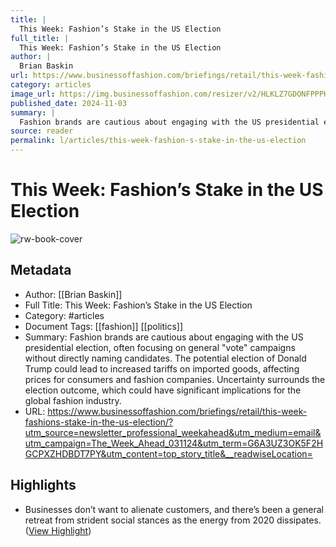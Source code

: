 ```yaml
---
title: |
  This Week: Fashion’s Stake in the US Election
full_title: |
  This Week: Fashion’s Stake in the US Election
author: |
  Brian Baskin
url: https://www.businessoffashion.com/briefings/retail/this-week-fashions-stake-in-the-us-election/?utm_source=newsletter_professional_weekahead&utm_medium=email&utm_campaign=The_Week_Ahead_031124&utm_term=G6A3UZ3OK5F2HGCPXZHDBDT7PY&utm_content=top_story_title&__readwiseLocation=
category: articles
image_url: https://img.businessoffashion.com/resizer/v2/HLKLZ7GDONFPPPHYVNMMPMVHAE.jpg?smart=true&auth=47cfb053532ffc44b2e3cd0658aca01225185abcf62bffccb9f2a3c0cd95fad5&width=1200&height=630
published_date: 2024-11-03
summary: |
  Fashion brands are cautious about engaging with the US presidential election, often focusing on general "vote" campaigns without directly naming candidates. The potential election of Donald Trump could lead to increased tariffs on imported goods, affecting prices for consumers and fashion companies. Uncertainty surrounds the election outcome, which could have significant implications for the global fashion industry.
source: reader
permalink: l/articles/this-week-fashion-s-stake-in-the-us-election
---
```

# This Week: Fashion’s Stake in the US Election

![rw-book-cover](https://img.businessoffashion.com/resizer/v2/HLKLZ7GDONFPPPHYVNMMPMVHAE.jpg?smart=true&auth=47cfb053532ffc44b2e3cd0658aca01225185abcf62bffccb9f2a3c0cd95fad5&width=1200&height=630)

## Metadata
- Author: [[Brian Baskin]]
- Full Title: This Week: Fashion’s Stake in the US Election
- Category: #articles
- Document Tags: [[fashion]] [[politics]] 
- Summary: Fashion brands are cautious about engaging with the US presidential election, often focusing on general "vote" campaigns without directly naming candidates. The potential election of Donald Trump could lead to increased tariffs on imported goods, affecting prices for consumers and fashion companies. Uncertainty surrounds the election outcome, which could have significant implications for the global fashion industry.
- URL: https://www.businessoffashion.com/briefings/retail/this-week-fashions-stake-in-the-us-election/?utm_source=newsletter_professional_weekahead&utm_medium=email&utm_campaign=The_Week_Ahead_031124&utm_term=G6A3UZ3OK5F2HGCPXZHDBDT7PY&utm_content=top_story_title&__readwiseLocation=

## Highlights
- Businesses don’t want to alienate customers, and there’s been a general retreat from strident social stances as the energy from 2020 dissipates. ([View Highlight](https://read.readwise.io/read/01jcddn7rtgympb57gbaf4zxfh))


